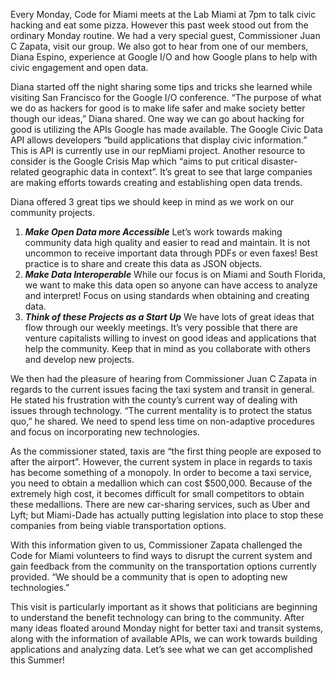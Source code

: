 Every Monday, Code for Miami meets at the Lab Miami at 7pm to talk civic hacking and eat some pizza. However this past week stood out from the ordinary Monday routine. We had a very special guest, Commissioner Juan C Zapata, visit our group. We also got to hear from one of our members, Diana Espino, experience at Google I/O and how Google plans to help with civic engagement and open data.

Diana started off the night sharing some tips and tricks she learned while visiting San Francisco for the Google I/O conference. “The purpose of what we do as hackers for good is to make life safer and make society better though our ideas,” Diana shared. One way we can go about hacking for good is utilizing the APIs Google has made available. The Google Civic Data API allows developers “build applications that display civic information.” This is API is currently use in our repMiami project. Another resource to consider is the Google Crisis Map which “aims to put critical disaster-related geographic data in context”. It’s great to see that large companies are making efforts towards creating and establishing open data trends.

Diana offered 3 great tips we should keep in mind as we work on our community projects.

1. ***Make Open Data more Accessible***
Let’s work towards making community data high quality and easier to read and maintain. It is not uncommon to receive important data through PDFs or even faxes! Best practice is to share and create this data as JSON objects.
2. ***Make Data Interoperable***
While our focus is on Miami and South Florida, we want to make this data open so anyone can have access to analyze and interpret! Focus on using standards when obtaining and creating data.
3. ***Think of these Projects as a Start Up***
We have lots of great ideas that flow through our weekly meetings. It’s very possible that there are venture capitalists willing to invest on good ideas and applications that help the community. Keep that in mind as you collaborate with others and develop new projects.

We then had the pleasure of hearing from Commissioner Juan C Zapata in regards to the current issues facing the taxi system and transit in general. He stated his frustration with the county’s current way of dealing with issues through technology. “The current mentality is to protect the status quo,” he shared. We need to spend less time on non-adaptive procedures and focus on incorporating new technologies.

As the commissioner stated, taxis are “the first thing people are exposed to after the airport”. However, the current system in place in regards to taxis has become something of a monopoly. In order to become a taxi service, you need to obtain a medallion which can cost $500,000. Because of the extremely high cost, it becomes difficult for small competitors to obtain these medallions. There are new car-sharing services, such as Uber and Lyft; but Miami-Dade has actually putting legislation into place to stop these companies from being viable transportation options.

With this information given to us, Commissioner Zapata challenged the Code for Miami volunteers to find ways to disrupt the current system and gain feedback from the community on the transportation options currently provided. “We should be a community that is open to adopting new technologies.”

This visit is particularly important as it shows that politicians are beginning to understand the benefit technology can bring to the community. After many ideas floated around Monday night for better taxi and transit systems, along with the information of available APIs, we can work towards building applications and analyzing data. Let’s see what we can get accomplished this Summer!